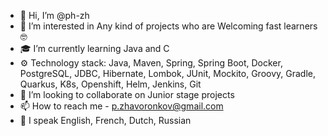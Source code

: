 - 👋 Hi, I’m @ph-zh
- 🤔 I’m interested in Any kind of projects who are Welcoming fast learners 🤓
- 🎓 I’m currently learning Java and C
- ⚙️ Technology stack: Java, Maven, Spring, Spring Boot, Docker, PostgreSQL, JDBC, Hibernate, Lombok, JUnit, Mockito, Groovy, Gradle, Quarkus, K8s, Openshift, Helm, Jenkins, Git
- 👀 I’m looking to collaborate on Junior stage projects
- 📫 How to reach me - p.zhavoronkov@gmail.com
- 💭 I speak English, French, Dutch, Russian
<!---
ph-zh/ph-zh is a ✨ special ✨ repository because its `README.md` (this file) appears on your GitHub profile.
You can click the Preview link to take a look at your changes.
--->
